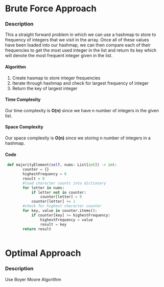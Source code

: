 # Brute Force Approach
### Description
This a straight forward problem in which we can use a hashmap to store to frequency of integers that we visit in the array. Once all of these values have been loaded into our hashmap, we can then compare each of their frequencies to get the most used integer in the list and return its key which will denote the most frequent integer given in the list.


#### Algorithm
1. Create hasmap to store integer frequencies
2. Iterate through hashmap and check for largest frequency of integer
3. Return the key of largest integer

#### Time Complexity
Our time complexity is **O(n)** since we have n number of integers in the given list.

#### Space Complexity
Our space complexity is **O(n)** since we storing n number of integers in a hashmap.

#### Code
```python
 def majorityElement(self, nums: List[int]) -> int:
        counter = {}
        highestFrequency = 0
        result = 0
        #load character counts into dictionary
        for letter in nums:
            if letter not in counter:
                counter[letter] = 0
            counter[letter] += 1
        #check for highest character counter
        for key, value in counter.items():
            if counter[key] >= highestFrequency:
                highestFrequency = value
                result = key
        return result
        
```
# Optimal Approach
### Description
Use Boyer Moore Algorithm